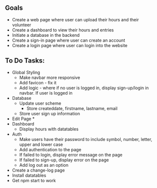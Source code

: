 ## Goals
* Create a web page where user can upload their hours and their volunteer
* Create a dashboard to view their hours and entries
* Initiate a database in the backend
* Create a sign-in page where user can create an account
* Create a login page where user can login into the website

## To Do Tasks:
* Global Styling
  * Make navbar more responsive
  * Add favicon - fix it
  * Add logic - where if no user is logged in, display sign-up/login in navbar. If user is logged in
* Database
  * Update user scheme
    * Store createddate, firstname, lastname, email
  * Store user sign up information
* Edit Page
  * 
* Dashboard
  * Display hours with datatables
* Auth
  * Make users have their password to include symbol, number, letter, upper and lower case
  * Add authentication to the page
  * If failed to login, display error message on the page
  * If failed to sign-up, display error on the page
  * Add log out as an option
* Create a change-log page
* Install datatables
* Get npm start to work
